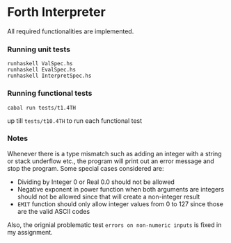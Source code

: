 # Forth Interpreter

All required functionalities are implemented. 

### Running unit tests

```
runhaskell ValSpec.hs
runhaskell EvalSpec.hs
runhaskell InterpretSpec.hs
```

### Running functional tests
```
cabal run tests/t1.4TH
```
up till ```tests/t10.4TH``` to run each functional test

### Notes
Whenever there is a type mismatch such as adding an integer with a string or stack underflow etc., the program will print out an error message and stop the program. Some special cases considered are: 

* Dividing by Integer 0 or Real 0.0 should not be allowed
* Negative exponent in power function when both arguments are integers should not be allowed since that will create a non-integer result
* ```EMIT``` function should only allow integer values from 0 to 127 since those are the valid ASCII codes

Also, the orignial problematic test ```errors on non-numeric inputs``` is fixed in my assignment.